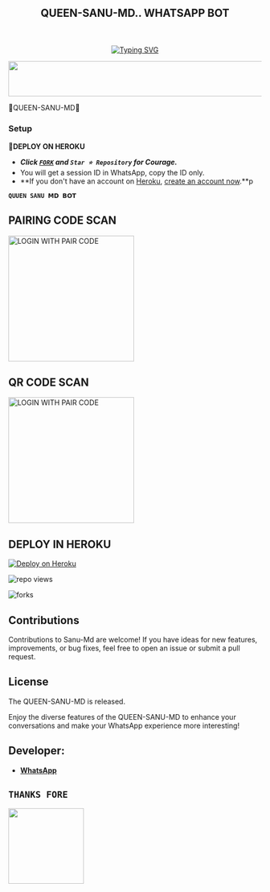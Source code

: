 
## <p align="center"> QUEEN-SANU-MD.. WHATSAPP BOT
<br>

<p align="center"><a href="https://git.io/typing-svg"><img src="https://readme-typing-svg.demolab.com?font=EB+Garamond&weight=800&size=28&duration=4000&pause=1000&random=false&width=435&lines=WELCOME+TO+THE+QUEEN-SANU-MD;MULTI-DEVICE+WHATSAPP+BOT;DEVELOPED+BY+Hackershenu;RELEASED+DATE+16%2F05%2F2024." alt="Typing SVG" /></a>
</p>


<img src="https://telegra.ph/file/970941736cb44fe78ae56.jpg" width="540" height="70" />
</p>         🤍QUEEN-SANU-MD🤍

### Setup

**📌DEPLOY ON HEROKU**
   - ***Click [`FORK`](https://github.com/Hackershenu/QUEEN-SANU-MD../fork) and `Star ⭐ Repository` for Courage.***
   - You will get a session ID in WhatsApp, copy the ID only.
   - **If you don't have an account on [Heroku](https://signup.heroku.com/), [create an account now](https://signup.heroku.com/).**p
</p>


**`QUUEN SANU 𝗠𝗗 𝗕𝗢𝗧`**

##  PAIRING CODE SCAN

<a href="බොට්ගේ එක දාන්න"><img src="https://img.shields.io/badge/LOGIN%20WITH-PAIR%20CODE-red" alt="LOGIN WITH PAIR CODE" width="250"></a>

## QR CODE SCAN

<a href="බොට්ගේ එක දාන්න"><img src="https://img.shields.io/badge/LOGIN%20WITH-QR%20CODE-red" alt="LOGIN WITH PAIR CODE" width="250"></a>
## DEPLOY IN HEROKU

 [![Deploy on Heroku](https://www.herokucdn.com/deploy/button.svg)]([https://dashboard.heroku.com/new?template=https://github.com/Hackershenu/Hackershenu)

   </details>
</P>

![repo views](https://hits.seeyoufarm.com/api/count/incr/badge.svg?url=https%3A%2F%2Fgithub.com%2FHackershenu%2FQUEEN-SANU-MD..&count_bg=%2379C83D&title_bg=%23555555&icon=gitpod.svg&icon_color=%23E7E7E7&title=Views&edge_flat=false)

![forks](https://img.shields.io/github/forks/Hackershenu/QUEEN-SANU-MD..?label=Forks&style=social)



## Contributions

Contributions to Sanu-Md are welcome! If you have ideas for new features, improvements, or bug fixes, feel free to open an issue or submit a pull request.

## License

The QUEEN-SANU-MD is released.

Enjoy the diverse features of the QUEEN-SANU-MD  to enhance your conversations and make your WhatsApp experience more interesting!

## Developer:
- [**WhatsApp**](https://wa.me/94768725104)


## `THANKS FORE` 


   <a href="https://github.com/Feenixmd0"><img src="https://telegra.ph/file/67962912c8fdc629e8f3d.jpg" width=150 height=150></a>   
